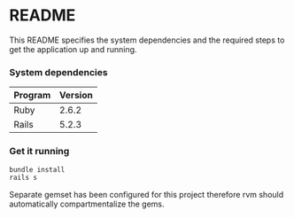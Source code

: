 # README

This README specifies the system dependencies and the required steps to get the application 
up and running.

### System dependencies

| Program  | Version |
| -------- | ------- |
| Ruby     | 2.6.2   |
| Rails    | 5.2.3   |

### Get it running

```bash
bundle install
rails s
```

Separate gemset has been configured for this project therefore rvm should automatically 
compartmentalize the gems.
